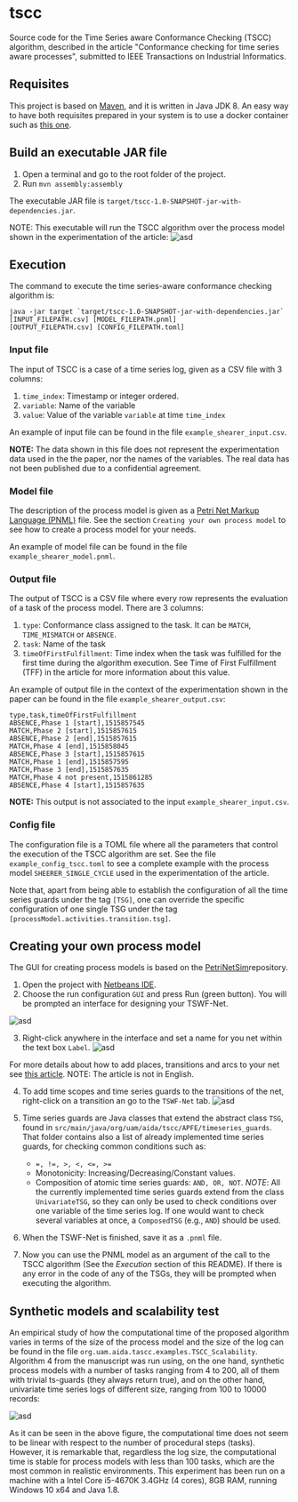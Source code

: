 # tscc
Source code for the Time Series aware Conformance Checking (TSCC) algorithm, 
described in the article "Conformance checking for time series aware processes", 
submitted to IEEE Transactions on Industrial Informatics. 

## Requisites
This project is based on [Maven](https://maven.apache.org/), and it is written
in Java JDK 8. An easy way to have both requisites prepared in your system is to use
a docker container such as [this one](https://github.com/carlossg/docker-maven/blob/d3dd6bc261c6173c5e52e3a7a36b6a3d8d2800b4/jdk-8/Dockerfile).

## Build an executable JAR file
1. Open a terminal and go to the root folder of the project.
2. Run `mvn assembly:assembly`

The executable JAR file is `target/tscc-1.0-SNAPSHOT-jar-with-dependencies.jar`. 

NOTE: This executable will run the TSCC algorithm over the process model shown in
the experimentation of the article:
![asd](https://i.imgur.com/16XcCV4.png)

## Execution
The command to execute the time series-aware conformance checking algorithm is:
```
java -jar target `target/tscc-1.0-SNAPSHOT-jar-with-dependencies.jar` [INPUT_FILEPATH.csv] [MODEL_FILEPATH.pnml]
[OUTPUT_FILEPATH.csv] [CONFIG_FILEPATH.toml]
```

### Input file
The input of TSCC is a case of a time series log, given as a CSV file with 3 columns:
1. `time_index`: Timestamp or integer ordered.
2. `variable`: Name of the variable
3. `value`: Value of the variable `variable` at time `time_index`

An example of input file can be found in the file `example_shearer_input.csv`. 

**NOTE:** The data shown in this file does not represent the experimentation data used
in the the paper, nor the names of the variables. The real data has not been published 
due to a confidential agreement.

### Model file
The description of the process model is given as a [Petri Net Markup Language (PNML)](http://www.pnml.org/)
file. See the section `Creating your own process model` to see how to create a process model
for your needs.

An example of model file can be found in the file `example_shearer_model.pnml`.

### Output file
The output of TSCC is a CSV file where every row represents the evaluation of a 
task of the process model. There are 3 columns:
1. `type`: Conformance class assigned to the task. It can be `MATCH`, `TIME_MISMATCH` 
or `ABSENCE`. 
2. `task`: Name of the task
3. `timeOfFirstFulfillment`: Time index when the task was fulfilled for the first
time during the algorithm execution. See Time of First Fulfillment (TFF) in the article
for more information about this value.

An example of output file in the context of the experimentation shown in the paper 
can be found in the file `example_shearer_output.csv`:
```csv
type,task,timeOfFirstFulfillment
ABSENCE,Phase 1 [start],1515857545
MATCH,Phase 2 [start],1515857615
ABSENCE,Phase 2 [end],1515857615
MATCH,Phase 4 [end],1515858045
ABSENCE,Phase 3 [start],1515857615
MATCH,Phase 1 [end],1515857595
MATCH,Phase 3 [end],1515857635
MATCH,Phase 4 not present,1515861285
ABSENCE,Phase 4 [start],1515857635
```

**NOTE:** This output is not associated to the input `example_shearer_input.csv`.

### Config file
The configuration file is a TOML file where all the parameters that control the 
execution of the TSCC algorithm are set. See the file `example_config_tscc.toml` 
to see a complete example with the process model `SHEERER_SINGLE_CYCLE` used in
the experimentation of the article.

Note that, apart from being able to establish the configuration of all the time 
series guards under the tag `[TSG]`, one can override the specific configuration 
of one single TSG under the tag `[processModel.activities.transition.tsg]`.

## Creating your own process model

The GUI for creating process models is based on the [PetriNetSim](https://github.com/zamzam/PetriNetSim)repository.

1. Open the project with [Netbeans IDE](https://netbeans.org/).
2. Choose the run configuration ``GUI`` and press Run (green button). You will 
be prompted an interface for designing your TSWF-Net.

![asd](https://i.imgur.com/QvizSPb.png)

3.  Right-click anywhere in the interface and set a name for you net within the 
text box `Label`.
![asd](https://i.imgur.com/8Fb35Er.png)

For more details about how to add places, transitions and arcs to your net see [this article](https://upcommons.upc.edu/bitstream/handle/2099.1/8965/Memoria.pdf?sequence=1&isAllowed=y).
NOTE: The article is not in English.

4. To add time scopes and time series guards to the transitions of the net, right-click
on a transition an go to the `TSWF-Net` tab.
![asd](https://i.imgur.com/i1116Bq.png)

5. Time series guards are Java classes that extend the abstract class `TSG`, found 
in `src/main/java/org/uam/aida/tscc/APFE/timeseries_guards`. That folder contains also
a list of already implemented time series guards, for checking common conditions such as:
    * `=, !=, >, <, <=, >=`
    * Monotonicity: Increasing/Decreasing/Constant values.
    * Composition of atomic time series guards: `AND, OR, NOT`.
*NOTE*: All the currently implemented time series guards extend from the class `UnivariateTSG`, so they 
can only be used to check conditions over one variable of the time series log. If one would want
to check several variables at once, a `ComposedTSG` (e.g., `AND`) should be used.

6. When the TSWF-Net is finished, save it as a `.pnml` file.

7. Now you can use the PNML model as an argument of the call to the TSCC algorithm 
(See the *Execution* section of this README). If there is any error in the code of
any of the TSGs, they will be prompted when executing the algorithm.

## Synthetic models and scalability test

An empirical study of how the computational time of the proposed algorithm varies 
in terms of the size of the process model and the size of the log can be found 
in the file `org.uam.aida.tascc.examples.TSCC_Scalability`. Algorithm 4 from the
manuscript was run using, on the one hand, synthetic process models with a number 
of tasks ranging from 4 to 200, all of them with trivial ts-guards (they always 
return true), and on the other hand, univariate time series logs of different 
size, ranging from 100 to 10000 records:

![asd](https://i.imgur.com/ssLuWNd.png)

As it can be seen in the above figure, the computational time does not seem to 
be linear with respect to the number of procedural steps (tasks). However, it is 
remarkable that, regardless the log size, the computational time is stable for 
process models with less than 100 tasks, which are the most common in realistic 
environments. This experiment has been run on a machine with a Intel Core 
i5-4670K 3.4GHz (4 cores), 8GB RAM, running Windows 10 x64 and Java 1.8.
